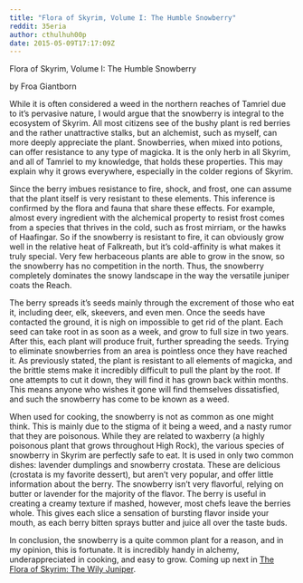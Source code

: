 ```yaml
---
title: "Flora of Skyrim, Volume I: The Humble Snowberry"
reddit: 35eria
author: cthulhuh00p
date: 2015-05-09T17:17:09Z
---
```


Flora of Skyrim, Volume I: The Humble Snowberry

by Froa Giantborn

While it is often considered a weed in the northern reaches of Tamriel due to it’s pervasive nature, I would argue that the snowberry is integral to the ecosystem of Skyrim. All most citizens see of the bushy plant is red berries and the rather unattractive stalks, but an alchemist, such as myself, can more deeply appreciate the plant. Snowberries, when mixed into potions, can offer resistance to any type of magicka. It is the only herb in all Skyrim, and all of Tamriel to my knowledge, that holds these properties. This may explain why it grows everywhere, especially in the colder regions of Skyrim. 

Since the berry imbues resistance to fire, shock, and frost, one can assume that the plant itself is very resistant to these elements. This inference is confirmed by the flora and fauna that share these effects. For example, almost every ingredient with the alchemical property to resist frost comes from a species that thrives in the cold, such as frost mirriam, or the hawks of Haafingar. So if the snowberry is resistant to fire, it can obviously grow well in the relative heat of Falkreath, but it’s cold-affinity is what makes it truly special. Very few herbaceous plants are able to grow in the snow, so the snowberry has no competition in the north. Thus, the snowberry completely dominates the snowy landscape in the way the versatile juniper coats the Reach. 

The berry spreads it’s seeds mainly through the excrement of those who eat it, including deer, elk, skeevers, and even men. Once the seeds have contacted the ground, it is nigh on impossible to get rid of the plant. Each seed can take root in as soon as a week, and grow to full size in two years. After this, each plant will produce fruit, further spreading the seeds. Trying to eliminate snowberries from an area is pointless once they have reached it. As previously stated, the plant is resistant to all elements of magicka, and the brittle stems make it incredibly difficult to pull the plant by the root. If one attempts to cut it down, they will find it has grown back within months. This means anyone who wishes it gone will find themselves dissatisfied, and such the snowberry has come to be known as a weed.

When used for cooking, the snowberry is not as common as one might think. This is mainly due to the stigma of it being a weed, and a nasty rumor that they are poisonous. While they are related to waxberry (a highly poisonous plant that grows throughout High Rock), the various species of snowberry in Skyrim are perfectly safe to eat. It is used in only two common dishes: lavender dumplings and snowberry crostata. These are delicious (crostata is my favorite dessert), but aren’t very popular, and offer little information about the berry. The snowberry isn’t very flavorful, relying on butter or lavender for the majority of the flavor. The berry is useful in creating a creamy texture if mashed, however, most chefs leave the berries whole. This gives each slice a sensation of bursting flavor inside your mouth, as each berry bitten sprays butter and juice all over the taste buds.

In conclusion, the snowberry is a quite common plant for a reason, and in my opinion, this is fortunate. It is incredibly handy in alchemy, underappreciated in cooking, and easy to grow. Coming up next in [The Flora of Skyrim: The Wily Juniper](http://www.reddit.com/r/teslore/comments/35esri/flora_of_skyrim_volume_ii_the_wily_juniper/).

